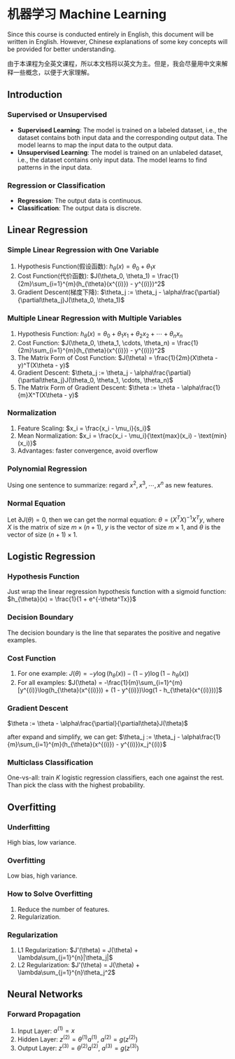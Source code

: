 # 机器学习 Machine Learning

Since this course is conducted entirely in English, this document will be written in English. However, Chinese explanations of some key concepts will be provided for better understanding.

由于本课程为全英文课程，所以本文档将以英文为主。但是，我会尽量用中文来解释一些概念，以便于大家理解。

## Introduction

### Supervised or Unsupervised

- **Supervised Learning**: The model is trained on a labeled dataset, i.e., the dataset contains both input data and the corresponding output data. The model learns to map the input data to the output data.
- **Unsupervised Learning**: The model is trained on an unlabeled dataset, i.e., the dataset contains only input data. The model learns to find patterns in the input data.

### Regression or Classification

- **Regression**: The output data is continuous.
- **Classification**: The output data is discrete.

## Linear Regression

### Simple Linear Regression with One Variable

1. Hypothesis Function(假设函数): $h_{\theta}(x) = \theta_0 + \theta_1x$
2. Cost Function(代价函数): $J(\theta_0, \theta_1) = \frac{1}{2m}\sum_{i=1}^{m}(h_{\theta}(x^{(i)}) - y^{(i)})^2$
3. Gradient Descent(梯度下降): $\theta_j := \theta_j - \alpha\frac{\partial}{\partial\theta_j}J(\theta_0, \theta_1)$

### Multiple Linear Regression with Multiple Variables

1. Hypothesis Function: $h_{\theta}(x) = \theta_0 + \theta_1x_1 + \theta_2x_2 + \cdots + \theta_nx_n$
2. Cost Function: $J(\theta_0, \theta_1, \cdots, \theta_n) = \frac{1}{2m}\sum_{i=1}^{m}(h_{\theta}(x^{(i)}) - y^{(i)})^2$
3. The Matrix Form of Cost Function: $J(\theta) = \frac{1}{2m}(X\theta - y)^T(X\theta - y)$
4. Gradient Descent: $\theta_j := \theta_j - \alpha\frac{\partial}{\partial\theta_j}J(\theta_0, \theta_1, \cdots, \theta_n)$
5. The Matrix Form of Gradient Descent: $\theta := \theta - \alpha\frac{1}{m}X^T(X\theta - y)$

### Normalization

1. Feature Scaling: $x_i = \frac{x_i - \mu_i}{s_i}$
2. Mean Normalization: $x_i = \frac{x_i - \mu_i}{\text{max}(x_i) - \text{min}(x_i)}$
3. Advantages: faster convergence, avoid overflow

### Polynomial Regression

Using one sentence to summarize: regard $x^2, x^3, \cdots, x^n$ as new features.

### Normal Equation

Let $\partial J(\theta) = 0$, then we can get the normal equation: $\theta = (X^TX)^{-1}X^Ty$, where $X$ is the matrix of size $m\times(n+1)$, $y$ is the vector of size $m\times1$, and $\theta$ is the vector of size $(n+1)\times1$.

## Logistic Regression

### Hypothesis Function

Just wrap the linear regression hypothesis function with a sigmoid function: $h_{\theta}(x) = \frac{1}{1 + e^{-\theta^Tx}}$

### Decision Boundary

The decision boundary is the line that separates the positive and negative examples.

### Cost Function

1. For one example: $J(\theta) = -y\log(h_{\theta}(x)) - (1 - y)\log(1 - h_{\theta}(x))$
2. For all examples: $J(\theta) = -\frac{1}{m}\sum_{i=1}^{m}[y^{(i)}\log(h_{\theta}(x^{(i)})) + (1 - y^{(i)})\log(1 - h_{\theta}(x^{(i)}))]$

### Gradient Descent

$\theta := \theta - \alpha\frac{\partial}{\partial\theta}J(\theta)$

after expand and simplify, we can get: $\theta_j := \theta_j - \alpha\frac{1}{m}\sum_{i=1}^{m}(h_{\theta}(x^{(i)}) - y^{(i)})x_j^{(i)}$

### Multiclass Classification

One-vs-all: train $K$ logistic regression classifiers, each one against the rest. Than pick the class with the highest probability.

## Overfitting

### Underfitting

High bias, low variance.

### Overfitting

Low bias, high variance.

### How to Solve Overfitting

1. Reduce the number of features.
2. Regularization.

### Regularization

1. L1 Regularization: $J'(\theta) = J(\theta) + \lambda\sum_{j=1}^{n}|\theta_j|$
2. L2 Regularization: $J'(\theta) = J(\theta) + \lambda\sum_{j=1}^{n}\theta_j^2$

## Neural Networks

### Forward Propagation

1. Input Layer: $a^{(1)} = x$
2. Hidden Layer: $z^{(2)} = \theta^{(1)}a^{(1)}$, $a^{(2)} = g(z^{(2)})$
3. Output Layer: $z^{(3)} = \theta^{(2)}a^{(2)}$, $a^{(3)} = g(z^{(3)})$

